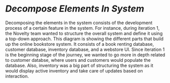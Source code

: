 # *Decompose Elements In System*

Decomposing the elements in the system consists of the development process of a certain feature in the system. For instance, during iteration 1, the Novelty team wanted to structure the overall system and define it using a top-down approach. This diagram is showing the different parts that build up the online bookstore system. It consists of a book renting database, customer database, inventory database, and a webstore UI. Since iteration 1 is the beginning stage of the journey, we wanted to go more in depth related to customer databse, where users and customers would populate the database. Also, inventory was a big part of structuring the system as it would display active inventory and take care of updates based on interaction.
